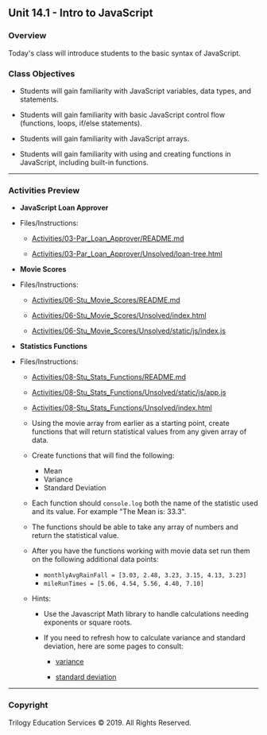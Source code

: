 ## Unit 14.1 - Intro to JavaScript

### Overview

Today's class will introduce students to the basic syntax of JavaScript.

### Class Objectives

* Students will gain familiarity with JavaScript variables, data types, and statements.

* Students will gain familiarity with basic JavaScript control flow (functions, loops, if/else statements).

* Students will gain familiarity with JavaScript arrays.

* Students will gain familiarity with using and creating functions in JavaScript, including built-in functions.

- - -

### Activities Preview

* **JavaScript Loan Approver**
* Files/Instructions:

  * [Activities/03-Par_Loan_Approver/README.md](Activities/03-Par_Loan_Approver/README.md)

  * [Activities/03-Par_Loan_Approver/Unsolved/loan-tree.html](Activities/03-Par_Loan_Approver/Unsolved/loan-tree.html)


* **Movie Scores**
* Files/Instructions:

  * [Activities/06-Stu_Movie_Scores/README.md](Activities/06-Stu_Movie_Scores/README.md)

  * [Activities/06-Stu_Movie_Scores/Unsolved/index.html](Activities/06-Stu_Movie_Scores/Unsolved/index.html)

  * [Activities/06-Stu_Movie_Scores/Unsolved/static/js/index.js](Activities/06-Stu_Movie_Scores/Unsolved/static/js/index.js)

* **Statistics Functions**
* Files/Instructions:

  * [Activities/08-Stu_Stats_Functions/README.md](Activities/08-Stu_Stats_Functions/README.md)

  * [Activities/08-Stu_Stats_Functions/Unsolved/static/js/app.js](Activities/08-Stu_Stats_Functions/Unsolved/static/js/app.js)

  * [Activities/08-Stu_Stats_Functions/Unsolved/index.html](Activities/08-Stu_Stats_Functions/Unsolved/index.html)
  
  * Using the movie array from earlier as a starting point, create functions that will return statistical values from any given array of data.
  
  * Create functions that will find the following:

    * Mean
    * Variance
    * Standard Deviation

  * Each function should `console.log` both the name of the statistic used and its value. For example "The Mean is: 33.3".

  * The functions should be able to take any array of numbers and return the statistical value.

  * After you have the functions working with movie data set run them on the following additional data points:

    * `monthlyAvgRainFall = [3.03, 2.48, 3.23, 3.15, 4.13, 3.23]`
    * `mileRunTimes = [5.06, 4.54, 5.56, 4.40, 7.10]`

  * Hints:

    * Use the Javascript Math library to handle calculations needing exponents or square roots.

    * If you need to refresh how to calculate variance and standard deviation, here are some pages to consult:

      * [variance](https://stats.stackexchange.com/questions/212650/variance-explanation.html)

      * [standard deviation](https://www.mathsisfun.com/data/standard-deviation.html)

- - -

### Copyright

Trilogy Education Services © 2019. All Rights Reserved.
